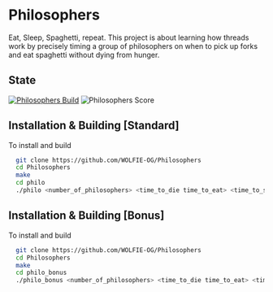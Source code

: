 # Philosophers

Eat, Sleep, Spaghetti, repeat. This project is about learning how threads work by precisely timing a group of philosophers on when to pick up forks and eat spaghetti without dying from hunger. 

## State

[![Philosophers Build](https://img.shields.io/github/actions/workflow/status/WOLFIE-OG/Philosophers/makefile.yml?style=for-the-badge)](https://github.com/WOLFIE-OG/Philosophers/actions/workflows/makefile.yml) ![Philosophers Score](https://img.shields.io/badge/Score-125%2F125-brightgreen?style=for-the-badge)

## Installation & Building [Standard]

To install and build

```bash
  git clone https://github.com/WOLFIE-OG/Philosophers
  cd Philosophers
  make
  cd philo
  ./philo <number_of_philosophers> <time_to_die time_to_eat> <time_to_sleep> [number_of_times_each_philosopher_must_eat]
```
    
## Installation & Building [Bonus]

To install and build

```bash
  git clone https://github.com/WOLFIE-OG/Philosophers
  cd Philosophers
  make
  cd philo_bonus
  ./philo_bonus <number_of_philosophers> <time_to_die time_to_eat> <time_to_sleep> [number_of_times_each_philosopher_must_eat]
```
